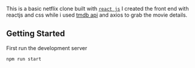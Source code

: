 This is a basic netflix clone built with [`react js`](https://reactjs.org/) 
I created the front end with reactjs and css while i used [tmdb api](https://developers.themoviedb.org/3) and axios to grab the movie details.

## Getting Started
First run the development server
```bash
npm run start
```